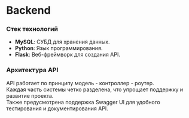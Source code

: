 # Backend

### Стек технологий

- **MySQL**: СУБД для хранения данных.
- **Python**: Язык программирования.
- **Flask**: Веб-фреймворк для создания API.

### Архитектура API

API работает по принципу модель - контроллер - роутер. 
<br/>Каждая часть системы четко разделена, что упрощает поддержку и развитие проекта. 
<br/>Также предусмотрена поддержка Swagger UI для удобного тестирования и документирования API.

